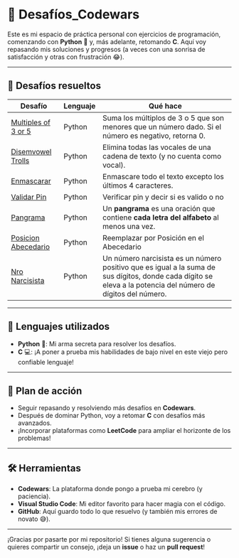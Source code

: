 # 🚀 Desafíos_Codewars

Este es mi espacio de práctica personal con ejercicios de programación, comenzando con **Python** 🐍 y, más adelante, retomando **C**. Aquí voy repasando mis soluciones y progresos (a veces con una sonrisa de satisfacción y otras con frustración 😂).

---

## 🧩 Desafíos resueltos

| Desafío                             | Lenguaje | Qué hace                                                   |
|-------------------------------------|----------|------------------------------------------------------------|
| [Multiples of 3 or 5](euler/euler.py)| Python   | Suma los múltiplos de 3 o 5 que son menores que un número dado. Si el número es negativo, retorna 0.|
| [Disemvowel Trolls](Quitar_vocales/quitar_vocales.py)   | Python   | Elimina todas las vocales de una cadena de texto (y no cuenta como vocal). |
| [Enmascarar](enmascarar/enmascarar.py)   | Python   | Enmascare todo el texto excepto los últimos 4 caracteres. |
| [Validar Pin](validar_pin/validar_pin.py)   | Python   | Verificar pin y decir si es valido o no |
| [Pangrama](pangrama/Pangrama.py)   | Python   | Un **pangrama** es una oración que contiene **cada letra del alfabeto** al menos una vez. |
| [Posicion Abecedario](posicion_abecedario/posicion_abecedario.py)   | Python   | Reemplazar por Posición en el Abecedario |
| [Nro Narcisista](nro_Narcisista/nro_Narcisista.py)   | Python   | Un número narcisista es un número positivo que es igual a la suma de sus dígitos, donde cada dígito se eleva a la potencia del número de dígitos del número.|
---

## 🔧 Lenguajes utilizados

- **Python** 🐍: Mi arma secreta para resolver los desafíos.
- **C** 💻: ¡A poner a prueba mis habilidades de bajo nivel en este viejo pero confiable lenguaje!

---

## 📅 Plan de acción

- Seguir repasando y resolviendo más desafíos en **Codewars**.
- Después de dominar Python, voy a retomar **C** con desafíos más avanzados.
- ¡Incorporar plataformas como **LeetCode** para ampliar el horizonte de los problemas!

---

## 🛠 Herramientas

- **Codewars**: La plataforma donde pongo a prueba mi cerebro (y paciencia).
- **Visual Studio Code**: Mi editor favorito para hacer magia con el código.
- **GitHub**: Aquí guardo todo lo que resuelvo (y también mis errores de novato 😅).

---

¡Gracias por pasarte por mi repositorio! Si tienes alguna sugerencia o quieres compartir un consejo, ¡deja un **issue** o haz un **pull request**!

